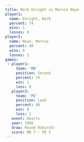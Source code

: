 ```yaml
---
title: Barb Enright vs Marnie Noye
player1:             
  name: Enright, Barb
  percent: 74        
  wins: 1            
  losses: 0          
player2:             
  name: Noye, Marnie 
  percent: 48        
  wins: 0            
  losses: 1          
games:
 - player1:          
     team: 'MB'      
     position: Second
     percent: 74     
     win: 1          
     loss: 0         
   player2:        
     team: 'PE'    
     position: Lead
     percent: 48   
     win: 0        
     loss: 1       
   event: Hearts       
   year: 1986          
   draw: Round Robin(6)
   score: MB 7 - PE 5  
---
```

